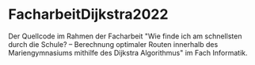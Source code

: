 # FacharbeitDijkstra2022
Der Quellcode im Rahmen der Facharbeit "Wie finde ich am schnellsten durch die Schule? – Berechnung optimaler Routen innerhalb des Mariengymnasiums mithilfe des Dijkstra Algorithmus" im Fach Informatik.

